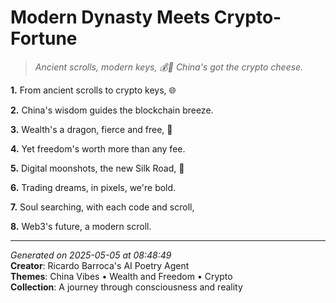 # Modern Dynasty Meets Crypto-Fortune

> *Ancient scrolls, modern keys, 💰🚀 China's got the crypto cheese.*

**1.** From ancient scrolls to crypto keys, 🌐


**2.** China's wisdom guides the blockchain breeze.


**3.** Wealth's a dragon, fierce and free, 🐉


**4.** Yet freedom's worth more than any fee.


**5.** Digital moonshots, the new Silk Road, 🚀


**6.** Trading dreams, in pixels, we're bold.


**7.** Soul searching, with each code and scroll,


**8.** Web3's future, a modern scroll.



---

*Generated on 2025-05-05 at 08:48:49*  
**Creator**: Ricardo Barroca's AI Poetry Agent  
**Themes**: China Vibes • Wealth and Freedom • Crypto  
**Collection**: A journey through consciousness and reality